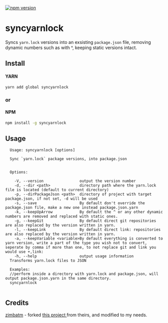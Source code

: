 [![npm version](https://badge.fury.io/js/syncyarnlock.svg)](https://www.npmjs.com/package/syncyarnlock)


# syncyarnlock
Syncs `yarn.lock` versions into an exsisting `package.json` file, removing dynamic numbers such as with ^, keeping static versions intact.
## Install
#### YARN
```bash
yarn add global syncyarnlock
```
### or     
#### NPM
```bash
npm install -g syncyarnlock
```


## Usage

```
  Usage: syncyarnlock [options]

  Sync `yarn.lock` package versions, into package.json


  Options:

    -V, --version                output the version number
    -d, --dir <path>             directory path where the yarn.lock file is located (default to current directory)
    -p, --dirPackageJson <path>  directory of project with target package.json, if not set, -d will be used
    -s, --save                   By default don't override the package.json file, make a new one instead package.json.yarn
    -k, --keepUpArrow            By default the ^ or any other dynamic numbers are removed and replaced with static ones.
    -g, --keepGit                By default direct git repositories are also replaced by the version written in yarn.
    -l, --keepLink               By default direct link: repositories are also replaced by the version written in yarn.
    -a, --keepVariable <variable>By default everything is converted to yarn version, write a part of the type you wish not to convert, seperate by comma if more than one, to not replace git and link you would use +,link:
    -h, --help                   output usage information
  Transforms yarn.lock files to JSON
  
  Examples:
  //perform inside a directory with yarn.lock and package.json, will output package.json.yarn in the same directory.
  syncyarnlock   
  

```

## Credits
[zimbatm](https://github.com/zimbatm) - forked [this project ](https://github.com/numtide/yarnlock2json) from theirs, and modified to my needs.